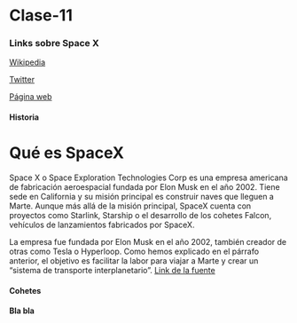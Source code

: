 # Clase-11

 ### Links sobre Space X
 
 [Wikipedia](https://en.wikipedia.org/wiki/SpaceX)
 
 [Twitter](https://twitter.com/spacex)
 
 [Página web](https://www.spacex.com/)

#### Historia 
# Qué es SpaceX

Space X o Space Exploration Technologies Corp es una empresa americana de fabricación aeroespacial fundada por Elon Musk en el año 2002. Tiene sede en California y su misión principal es construir naves que lleguen a Marte. Aunque más allá de la misión principal, SpaceX cuenta con proyectos como Starlink, Starship o el desarrollo de los cohetes Falcon, vehículos de lanzamientos fabricados por SpaceX.

La empresa fue fundada por Elon Musk en el año 2002, también creador de otras como Tesla o Hyperloop. Como hemos explicado en el párrafo anterior, el objetivo es facilitar la labor para viajar a Marte y crear un “sistema de transporte interplanetario”. [Link de la fuente](https://www.adslzone.net/reportajes/tecnologia/que-es-spacex/)

#### Cohetes


#### Bla bla
